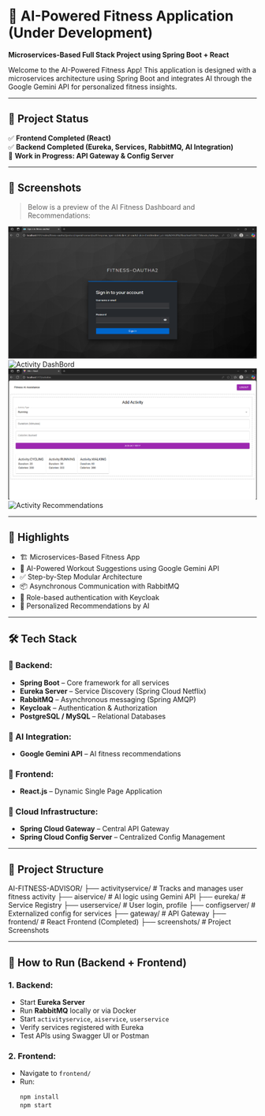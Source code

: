 # 🤖 AI-Powered Fitness Application (Under Development)
**Microservices-Based Full Stack Project using Spring Boot + React**

Welcome to the AI-Powered Fitness App! This application is designed with a microservices architecture using Spring Boot and integrates AI through the Google Gemini API for personalized fitness insights.

---

## 🚀 Project Status

✅ **Frontend Completed (React)**  
✅ **Backend Completed (Eureka, Services, RabbitMQ, AI Integration)**  
🔧 **Work in Progress: API Gateway & Config Server**

---

## 📸 Screenshots

> Below is a preview of the AI Fitness Dashboard and Recommendations:

![Fitness Login](./Screenshot%202025-06-04%20205517.png)
![Activity DashBord](./Screenshot%2025-06-04%210258.png)
![AI Recommendation](./Screenshot%202025-06-04%20210258.png)
![Activity Recommendations](./Screenshot%2025-06-04%210502.png)


---

## 📌 Highlights

- 🏗️ Microservices-Based Fitness App
- 🤖 AI-Powered Workout Suggestions using Google Gemini API
- ✅ Step-by-Step Modular Architecture
- 📦 Asynchronous Communication with RabbitMQ
- 🔐 Role-based authentication with Keycloak
- 🎯 Personalized Recommendations by AI

---

## 🛠 Tech Stack

### 🔹 Backend:
- **Spring Boot** – Core framework for all services
- **Eureka Server** – Service Discovery (Spring Cloud Netflix)
- **RabbitMQ** – Asynchronous messaging (Spring AMQP)
- **Keycloak** – Authentication & Authorization
- **PostgreSQL / MySQL** – Relational Databases

### 🔹 AI Integration:
- **Google Gemini API** – AI fitness recommendations

### 🔹 Frontend:
- **React.js** – Dynamic Single Page Application

### 🔹 Cloud Infrastructure:
- **Spring Cloud Gateway** – Central API Gateway
- **Spring Cloud Config Server** – Centralized Config Management

---

## 📂 Project Structure

AI-FITNESS-ADVISOR/
├── activityservice/ # Tracks and manages user fitness activity
├── aiservice/ # AI logic using Gemini API
├── eureka/ # Service Registry
├── userservice/ # User login, profile
├── configserver/ # Externalized config for services
├── gateway/ # API Gateway
├── frontend/ # React Frontend (Completed)
├── screenshots/ # Project Screenshots


---

## 🔧 How to Run (Backend + Frontend)

### 1. Backend:
- Start **Eureka Server**
- Run **RabbitMQ** locally or via Docker
- Start `activityservice`, `aiservice`, `userservice`
- Verify services registered with Eureka
- Test APIs using Swagger UI or Postman

### 2. Frontend:
- Navigate to `frontend/`  
- Run:
  ```bash
  npm install
  npm start
